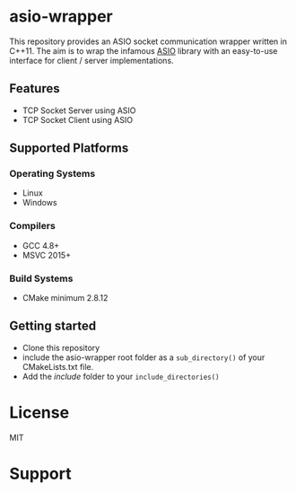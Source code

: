 # asio-wrapper #
This repository provides an ASIO socket communication wrapper written in C++11. The aim is to wrap the infamous [ASIO](https://think-async.com/Asio/)
library with an easy-to-use interface for client / server implementations.

## Features ##
+ TCP Socket Server using ASIO
+ TCP Socket Client using ASIO

## Supported Platforms ##
### Operating Systems ###
+ Linux
+ Windows
### Compilers ###
+ GCC 4.8+
+ MSVC 2015+
### Build Systems ###
+ CMake minimum 2.8.12

## Getting started ##
+ Clone this repository 
+ include the asio-wrapper root folder as a `sub_directory()` of your CMakeLists.txt file.
+ Add the *include* folder to your `include_directories()`


# License
MIT

# Support